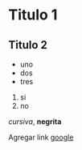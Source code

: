 # Titulo 1
## Titulo 2

- uno
- dos
- tres

1. si
3. no

_cursiva_, **negrita**

Agregar link [google](https://google.com)
